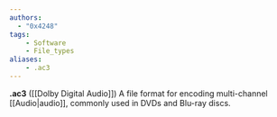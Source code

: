 ```yaml
---
authors:
  - "0x4248"
tags:
    - Software
    - File_types
aliases:
    - .ac3
---
```

**.ac3** ([[Dolby Digital Audio]]) A file format for encoding multi-channel [[Audio|audio]], commonly used in DVDs and Blu-ray discs.
